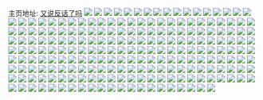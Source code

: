 主页地址: [又说反话了吗](https://weibo.com/u/6060693381) 
![](https://wx4.sinaimg.cn/mw2000/006Ca3d3ly1h9pm5spx76j328l2q84qr.jpg) 
![](https://wx4.sinaimg.cn/mw2000/006Ca3d3ly1h9pm5u68bfj32ka261kjm.jpg) 
![](https://wx4.sinaimg.cn/mw2000/006Ca3d3ly1h9pm5vdcswj32b82cau0y.jpg) 
![](https://wx4.sinaimg.cn/mw2000/006Ca3d3ly1h9pm6cyt04j30oy0id41t.jpg) 
![](https://wx4.sinaimg.cn/mw2000/006Ca3d3ly1h9o16h7w49j30u0191dk5.jpg) 
![](https://wx4.sinaimg.cn/mw2000/006Ca3d3ly1h9nh2rg2fzj30u01620xl.jpg) 
![](https://wx4.sinaimg.cn/mw2000/006Ca3d3ly1h9jfkc0inoj30ti0vbdk0.jpg) 
![](https://wx4.sinaimg.cn/mw2000/006Ca3d3ly1h9h0xxon1uj31400u07fd.jpg) 
![](https://wx4.sinaimg.cn/mw2000/006Ca3d3ly1h9fc66xj26j32r02c0x6r.jpg) 
![](https://wx4.sinaimg.cn/mw2000/006Ca3d3ly1h9fc6egusdj32c02ns7wi.jpg) 
![](https://wx4.sinaimg.cn/mw2000/006Ca3d3ly1h8yrwx9trdj30qu12bn17.jpg) 
![](https://wx4.sinaimg.cn/mw2000/006Ca3d3ly1h8wnsz03uoj30wr196n2u.jpg) 
![](https://wx4.sinaimg.cn/mw2000/006Ca3d3ly1h8ueb5c9wkj312u0u0794.jpg) 
![](https://wx4.sinaimg.cn/mw2000/006Ca3d3ly1h8ueb5thh3j31400u0whr.jpg) 
![](https://wx4.sinaimg.cn/mw2000/006Ca3d3ly1h8ueb3ycvsj30u00zrdp6.jpg) 
![](https://wx4.sinaimg.cn/mw2000/006Ca3d3ly1h8ueb64dr7j30wr0sujvd.jpg) 
![](https://wx4.sinaimg.cn/mw2000/006Ca3d3ly1h8ueeh7zlij30un0u046m.jpg) 
![](https://wx4.sinaimg.cn/mw2000/006Ca3d3ly1h8uezmofroj30u012igqx.jpg) 
![](https://wx4.sinaimg.cn/mw2000/006Ca3d3ly1h8qzdjbqrwj324o2rex6p.jpg) 
![](https://wx4.sinaimg.cn/mw2000/006Ca3d3ly1h8qz9r1t91j323a2m54qq.jpg) 
![](https://wx4.sinaimg.cn/mw2000/006Ca3d3ly1h8qz9xrhi9j324o2rex6p.jpg) 
![](https://wx4.sinaimg.cn/mw2000/006Ca3d3ly1h8qz9whor6j324r2v5b2a.jpg) 
![](https://wx4.sinaimg.cn/mw2000/006Ca3d3ly1h8qz9v3hpdj32bg2qge82.jpg) 
![](https://wx4.sinaimg.cn/mw2000/006Ca3d3ly1h8qz9thovlj32c0340qv6.jpg) 
![](https://wx4.sinaimg.cn/mw2000/006Ca3d3ly1h8iq4osygvj30wr0i7go3.jpg) 
![](https://wx4.sinaimg.cn/mw2000/006Ca3d3ly1h8e6z2ts1ij30u00u6k1k.jpg) 
![](https://wx4.sinaimg.cn/mw2000/006Ca3d3ly1h8e6z0bppkj30u00vuajq.jpg) 
![](https://wx4.sinaimg.cn/mw2000/006Ca3d3ly1h8e737ut6wj30pb0p60uz.jpg) 
![](https://wx4.sinaimg.cn/mw2000/006Ca3d3ly1h8byh3asr6j31nr1j8qtx.jpg) 
![](https://wx4.sinaimg.cn/mw2000/006Ca3d3ly1h89n5sz7hij30u0155dmy.jpg) 
![](https://wx4.sinaimg.cn/mw2000/006Ca3d3ly1h89avt9kfdj30u00w5425.jpg) 
![](https://wx4.sinaimg.cn/mw2000/006Ca3d3ly1h89avsxu4fj30zs0u0tdp.jpg) 
![](https://wx4.sinaimg.cn/mw2000/006Ca3d3ly1h85io9d3owj30vp0u0wi6.jpg) 
![](https://wx4.sinaimg.cn/mw2000/006Ca3d3ly1h85iocmbmtj30u01mkh4c.jpg) 
![](https://wx4.sinaimg.cn/mw2000/006Ca3d3ly1h82lybe9bcj30u012q4i0.jpg) 
![](https://wx4.sinaimg.cn/mw2000/006Ca3d3ly1h82lznqepfj30xw0u0mzn.jpg) 
![](https://wx4.sinaimg.cn/mw2000/006Ca3d3ly1h82lyaihxtj320y27cx6p.jpg) 
![](https://wx4.sinaimg.cn/mw2000/006Ca3d3ly1h82m213kkxj31hc0ogqcf.jpg) 
![](https://wx4.sinaimg.cn/mw2000/006Ca3d3ly1h82lyryfdnj31mi1p14qp.jpg) 
![](https://wx4.sinaimg.cn/mw2000/006Ca3d3ly1h82lydf2kxj32332s4x6r.jpg) 
![](https://wx4.sinaimg.cn/mw2000/006Ca3d3ly1h82ly992hgj30ts0mv423.jpg) 
![](https://wx4.sinaimg.cn/mw2000/006Ca3d3ly1h81kdww2shj30wr0w10yv.jpg) 
![](https://wx4.sinaimg.cn/mw2000/006Ca3d3ly1h81ke5ng5kj31k236cu0x.jpg) 
![](https://wx4.sinaimg.cn/mw2000/006Ca3d3ly1h81kxhdsosj324r2u1qv6.jpg) 
![](https://wx4.sinaimg.cn/mw2000/006Ca3d3ly1h81ke0evjqj315421ltny.jpg) 
![](https://wx4.sinaimg.cn/mw2000/006Ca3d3ly1h81kdx7mzbj31h80u0jxr.jpg) 
![](https://wx4.sinaimg.cn/mw2000/006Ca3d3ly1h81ke6au3kj30xl18stnx.jpg) 
![](https://wx4.sinaimg.cn/mw2000/006Ca3d3ly1h7ylewmnnqj30u0109wn0.jpg) 
![](https://wx4.sinaimg.cn/mw2000/006Ca3d3ly1h7yl63u3u8j30g30luq4m.jpg) 
![](https://wx4.sinaimg.cn/mw2000/006Ca3d3ly1h7ylbbvnvnj30u00wemyu.jpg) 
![](https://wx4.sinaimg.cn/mw2000/006Ca3d3ly1h7yl62ap89j30gk0i5taf.jpg) 
![](https://wx4.sinaimg.cn/mw2000/006Ca3d3ly1h7yl622h66j30u019uwhf.jpg) 
![](https://wx4.sinaimg.cn/mw2000/006Ca3d3ly1h7yl64wrbej30u00u0wg1.jpg) 
![](https://wx4.sinaimg.cn/mw2000/006Ca3d3ly1h7w8rhoyftj30wr0rxn2w.jpg) 
![](https://wx4.sinaimg.cn/mw2000/006Ca3d3ly1h7vt6loaqmj313r18ynn1.jpg) 
![](https://wx4.sinaimg.cn/mw2000/006Ca3d3ly1h7qssdgzxlj30u017tdlf.jpg) 
![](https://wx4.sinaimg.cn/mw2000/006Ca3d3ly1h7pv06qgzwj312k0u0dp8.jpg) 
![](https://wx4.sinaimg.cn/mw2000/006Ca3d3ly1h7pv08mattj30ms0sugps.jpg) 
![](https://wx4.sinaimg.cn/mw2000/006Ca3d3ly1h7pv03tcymj30wi0u0ah8.jpg) 
![](https://wx4.sinaimg.cn/mw2000/006Ca3d3ly1h7mbeb7hurj30u00viq9s.jpg) 
![](https://wx4.sinaimg.cn/mw2000/006Ca3d3ly1h7mbeaqfa3j30u00ykaej.jpg) 
![](https://wx4.sinaimg.cn/mw2000/006Ca3d3ly1h7mbe7xhycj30u03ax7wh.jpg) 
![](https://wx4.sinaimg.cn/mw2000/006Ca3d3ly1h7mbe8yqpaj30zh0u0tiv.jpg) 
![](https://wx4.sinaimg.cn/mw2000/006Ca3d3ly1h7mbfngtaxj30ve0u0gqn.jpg) 
![](https://wx4.sinaimg.cn/mw2000/006Ca3d3ly1h7gpd7xgyuj32co27ge82.jpg) 
![](https://wx4.sinaimg.cn/mw2000/006Ca3d3ly1h7gpdc87w5j31xi1wj4qp.jpg) 
![](https://wx4.sinaimg.cn/mw2000/006Ca3d3ly1h7gpd61alnj327t1sfwr3.jpg) 
![](https://wx4.sinaimg.cn/mw2000/006Ca3d3ly1h7fkmmvvmxj31u71zr7wh.jpg) 
![](https://wx4.sinaimg.cn/mw2000/006Ca3d3ly1h7fkmd3ozlj31ju1vbaj4.jpg) 
![](https://wx4.sinaimg.cn/mw2000/006Ca3d3ly1h7bsahr5e7j30u019oqa4.jpg) 
![](https://wx4.sinaimg.cn/mw2000/006Ca3d3ly1h7bsabow0mj30u013qwjd.jpg) 
![](https://wx4.sinaimg.cn/mw2000/006Ca3d3ly1h7bsab96j6j30u00wa78n.jpg) 
![](https://wx4.sinaimg.cn/mw2000/006Ca3d3ly1h7bsac139tj30ua0u0q4k.jpg) 
![](https://wx4.sinaimg.cn/mw2000/006Ca3d3ly1h7bsacfbdwj30ty0vo41x.jpg) 
![](https://wx4.sinaimg.cn/mw2000/006Ca3d3ly1h7bsact9gdj30u012iwhx.jpg) 
![](https://wx4.sinaimg.cn/mw2000/006Ca3d3ly1h7b617hifqj30xx0vdqeq.jpg) 
![](https://wx4.sinaimg.cn/mw2000/006Ca3d3ly1h7b616270oj33402c0npf.jpg) 
![](https://wx4.sinaimg.cn/mw2000/006Ca3d3ly1h7b61ktumlj30wr1e5jsc.jpg) 
![](https://wx4.sinaimg.cn/mw2000/006Ca3d3ly1h7b64ddhhjj30r50ovtep.jpg) 
![](https://wx4.sinaimg.cn/mw2000/006Ca3d3ly1h73z4o130zj30u019q7cn.jpg) 
![](https://wx4.sinaimg.cn/mw2000/006Ca3d3ly1h73z4riyaoj30hu0hkjsp.jpg) 
![](https://wx4.sinaimg.cn/mw2000/006Ca3d3ly1h73z4qmhbcj30s70vcjwb.jpg) 
![](https://wx4.sinaimg.cn/mw2000/006Ca3d3ly1h6u95lxyfmj30u014rage.jpg) 
![](https://wx4.sinaimg.cn/mw2000/006Ca3d3ly1h6netru1z2j30u00u0n19.jpg) 
![](https://wx4.sinaimg.cn/mw2000/006Ca3d3ly1h6hzi3ih38j31sl2uvu0y.jpg) 
![](https://wx4.sinaimg.cn/mw2000/006Ca3d3ly1h6hzec04dij323032i4qr.jpg) 
![](https://wx4.sinaimg.cn/mw2000/006Ca3d3ly1h6i40lz79wj30u015eq8b.jpg) 
![](https://wx4.sinaimg.cn/mw2000/006Ca3d3ly1h5j1hg6c6kj32rk2c2kjl.jpg) 
![](https://wx4.sinaimg.cn/mw2000/006Ca3d3ly1h5j0rhykkdj30yi10rtmu.jpg) 
![](https://wx4.sinaimg.cn/mw2000/006Ca3d3ly1h5j1h98qi3j32tc240npd.jpg) 
![](https://wx4.sinaimg.cn/mw2000/006Ca3d3ly1h5j1govgesj32ao1j4hdt.jpg) 
![](https://wx4.sinaimg.cn/mw2000/006Ca3d3ly1h5j0rewnj3j33402c0e81.jpg) 
![](https://wx4.sinaimg.cn/mw2000/006Ca3d3ly1h5j1hl6cduj321b1z9x6p.jpg) 
![](https://wx4.sinaimg.cn/mw2000/006Ca3d3ly1h5j0s104iuj32cr20zkjm.jpg) 
![](https://wx4.sinaimg.cn/mw2000/006Ca3d3ly1h5j1ho4lq8j329l1nk1kx.jpg) 
![](https://wx4.sinaimg.cn/mw2000/006Ca3d3ly1h5j1hp6w3pj30zg0zgth0.jpg) 
![](https://wx4.sinaimg.cn/mw2000/006Ca3d3ly1h5h3hk9jyzj30qj105k77.jpg) 
![](https://wx4.sinaimg.cn/mw2000/006Ca3d3ly1h50mwdjh6oj32be28cqv6.jpg) 
![](https://wx4.sinaimg.cn/mw2000/006Ca3d3ly1h4yocnribuj30u01fmqas.jpg) 
![](https://wx4.sinaimg.cn/mw2000/006Ca3d3ly1h4yocneyznj30u01g0jz4.jpg) 
![](https://wx4.sinaimg.cn/mw2000/006Ca3d3ly1h4yocqbdswj30u01sx765.jpg) 
![](https://wx4.sinaimg.cn/mw2000/006Ca3d3ly1h4yocrgx42j30u01sxwgc.jpg) 
![](https://wx4.sinaimg.cn/mw2000/006Ca3d3ly1h4yocs68bej30yi1nue0o.jpg) 
![](https://wx4.sinaimg.cn/mw2000/006Ca3d3ly1h4yopk26p6j30yi1nu1ej.jpg) 
![](https://wx4.sinaimg.cn/mw2000/006Ca3d3ly1h4yotbneo4j30qz0rh7bo.jpg) 
![](https://wx4.sinaimg.cn/mw2000/006Ca3d3ly1h4yotc5hohj30yi1iqn9i.jpg) 
![](https://wx4.sinaimg.cn/mw2000/006Ca3d3ly1h4v2z5kzxej30y0107tl5.jpg) 
![](https://wx4.sinaimg.cn/mw2000/006Ca3d3ly1h4v2z0d5luj30zi13cguo.jpg) 
![](https://wx4.sinaimg.cn/mw2000/006Ca3d3ly1h4v2z0v7p9j31991h0ws6.jpg) 
![](https://wx4.sinaimg.cn/mw2000/006Ca3d3ly1h4srrwtjg7j30wo0u0dt9.jpg) 
![](https://wx4.sinaimg.cn/mw2000/006Ca3d3ly1h4sqxite63j327p1sckjm.jpg) 
![](https://wx4.sinaimg.cn/mw2000/006Ca3d3ly1h4sqxl9b2ij32oz2canpg.jpg) 
![](https://wx4.sinaimg.cn/mw2000/006Ca3d3ly1h4sqgzh99wj32ds1scb2a.jpg) 
![](https://wx4.sinaimg.cn/mw2000/006Ca3d3ly1h4sqgxg5kdj327t1qse83.jpg) 
![](https://wx4.sinaimg.cn/mw2000/006Ca3d3ly1h4sqgxvgh2j30qw0sgdld.jpg) 
![](https://wx4.sinaimg.cn/mw2000/006Ca3d3ly1h4ml3hz043j30yi22oe81.jpg) 
![](https://wx4.sinaimg.cn/mw2000/006Ca3d3ly1h4ml3tmm93j30yi22ob29.jpg) 
![](https://wx4.sinaimg.cn/mw2000/006Ca3d3ly1h4ml2p0v1xj30yi22oe81.jpg) 
![](https://wx4.sinaimg.cn/mw2000/006Ca3d3ly1h4gyeaqbexj31ug1scx6p.jpg) 
![](https://wx4.sinaimg.cn/mw2000/006Ca3d3ly1h4g1n1mwk1j32c02imnp4.jpg) 
![](https://wx4.sinaimg.cn/mw2000/006Ca3d3ly1h4g1no4zl5j32c0340kjm.jpg) 
![](https://wx4.sinaimg.cn/mw2000/006Ca3d3ly1h4g1npdm5zj32c0340e81.jpg) 
![](https://wx4.sinaimg.cn/mw2000/006Ca3d3ly1h4g1nqgcruj328a2z1b29.jpg) 
![](https://wx4.sinaimg.cn/mw2000/006Ca3d3ly1h4g1nczl6tj32a231f4qq.jpg) 
![](https://wx4.sinaimg.cn/mw2000/006Ca3d3ly1h4g1n0hqqmj32c033ze81.jpg) 
![](https://wx4.sinaimg.cn/mw2000/006Ca3d3ly1h4dtvynphrj31sc1yj4qp.jpg) 
![](https://wx4.sinaimg.cn/mw2000/006Ca3d3ly1h4dtjb5dfhj30u011q47g.jpg) 
![](https://wx4.sinaimg.cn/mw2000/006Ca3d3ly1h4dthmb60qj30zk134n4s.jpg) 
![](https://wx4.sinaimg.cn/mw2000/006Ca3d3ly1h4dtj7au45j30yi0itak3.jpg) 
![](https://wx4.sinaimg.cn/mw2000/006Ca3d3ly1h4dtj8lqelj30yi11uh0i.jpg) 
![](https://wx4.sinaimg.cn/mw2000/006Ca3d3ly1h43egbjp5ij315o1r77w5.jpg) 
![](https://wx4.sinaimg.cn/mw2000/006Ca3d3ly1h43eh1a9kbj30xc1z54iz.jpg) 
![](https://wx4.sinaimg.cn/mw2000/006Ca3d3ly1h43eg5l27pj30vl0wb47a.jpg) 
![](https://wx4.sinaimg.cn/mw2000/006Ca3d3ly1h427ypqrzmj30q80xcgsw.jpg) 
![](https://wx4.sinaimg.cn/mw2000/006Ca3d3ly1h427yw62x9j315o1821bd.jpg) 
![](https://wx4.sinaimg.cn/mw2000/006Ca3d3ly1h40duc8ub1j315o1bydye.jpg) 
![](https://wx4.sinaimg.cn/mw2000/006Ca3d3ly1h40dud7txgj315o1fawp9.jpg) 
![](https://wx4.sinaimg.cn/mw2000/006Ca3d3ly1h3sjv6s0jsj30yi0tmwi1.jpg) 
![](https://wx4.sinaimg.cn/mw2000/006Ca3d3ly1h3rxgjp7n3j33402c04qr.jpg) 
![](https://wx4.sinaimg.cn/mw2000/006Ca3d3ly1h3rxgns972j32e523d1ky.jpg) 
![](https://wx4.sinaimg.cn/mw2000/006Ca3d3ly1h3rxglx8zgj32et29u7wi.jpg) 
![](https://wx4.sinaimg.cn/mw2000/006Ca3d3ly1h3rxgpbib0j32702bekjl.jpg) 
![](https://wx4.sinaimg.cn/mw2000/006Ca3d3ly1h3rxgsrzvcj32ee26w1ky.jpg) 
![](https://wx4.sinaimg.cn/mw2000/006Ca3d3ly1h3rxgqv989j32ce29jnpd.jpg) 
![](https://wx4.sinaimg.cn/mw2000/006Ca3d3ly1h3rxgh0k09j31v91w34qp.jpg) 
![](https://wx4.sinaimg.cn/mw2000/006Ca3d3ly1h3rxgu974tj32sw2bznpd.jpg) 
![](https://wx4.sinaimg.cn/mw2000/006Ca3d3ly1h3rxgwsm9wj31v72pchdt.jpg) 
![](https://wx4.sinaimg.cn/mw2000/006Ca3d3ly1h3qm5thr4wj30tz0vqn7r.jpg) 
![](https://wx4.sinaimg.cn/mw2000/006Ca3d3ly1h3qm62ccv4j31nr1z57wh.jpg) 
![](https://wx4.sinaimg.cn/mw2000/006Ca3d3ly1h3mzxvxnobj30wa0yy7cc.jpg) 
![](https://wx4.sinaimg.cn/mw2000/006Ca3d3ly1h3kmenw3b7j31et1d7khn.jpg) 
![](https://wx4.sinaimg.cn/mw2000/006Ca3d3ly1h3iyp3upjfj326d2qrnpd.jpg) 
![](https://wx4.sinaimg.cn/mw2000/006Ca3d3ly1h3gr68yo15j30t617s0yy.jpg) 
![](https://wx4.sinaimg.cn/mw2000/006Ca3d3ly1h3bfzst790j31y52h7hdt.jpg) 
![](https://wx4.sinaimg.cn/mw2000/006Ca3d3ly1h3bfzr7fchj327r2jb1ky.jpg) 
![](https://wx4.sinaimg.cn/mw2000/006Ca3d3ly1h3bfztcadqj31h919w146.jpg) 
![](https://wx4.sinaimg.cn/mw2000/006Ca3d3ly1h38oqlc1j4j30u01hc493.jpg) 
![](https://wx4.sinaimg.cn/mw2000/006Ca3d3ly1h38oqtuar5j30yi1j5000.jpg) 
![](https://wx4.sinaimg.cn/mw2000/006Ca3d3ly1h35zsgtj27j30u01sxwwi.jpg) 
![](https://wx4.sinaimg.cn/mw2000/006Ca3d3ly1h35znr4ozwj30yi1vc47k.jpg) 
![](https://wx4.sinaimg.cn/mw2000/006Ca3d3ly1h35znsc8d1j30yi1vcqe5.jpg) 
![](https://wx4.sinaimg.cn/mw2000/006Ca3d3ly1h35znq9pb7j30yi1vcdro.jpg) 
![](https://wx4.sinaimg.cn/mw2000/006Ca3d3ly1h35znp39rej30u01sxq7t.jpg) 
![](https://wx4.sinaimg.cn/mw2000/006Ca3d3ly1h35znomzifj30rf1ndq9e.jpg) 
![](https://wx4.sinaimg.cn/mw2000/006Ca3d3ly1h35znpjla1j30u01sw468.jpg) 
![](https://wx4.sinaimg.cn/mw2000/006Ca3d3ly1h3102kvowxj327m2jn4qq.jpg) 
![](https://wx4.sinaimg.cn/mw2000/006Ca3d3ly1h3102jl6o4j32fp2797wi.jpg) 
![](https://wx4.sinaimg.cn/mw2000/006Ca3d3ly1h3102ltbsrj32c02bihdt.jpg) 
![](https://wx4.sinaimg.cn/mw2000/006Ca3d3ly1h3102rlixbj32ds1scnpe.jpg) 
![](https://wx4.sinaimg.cn/mw2000/006Ca3d3ly1h301k48fgij323z2qhb2a.jpg) 
![](https://wx4.sinaimg.cn/mw2000/006Ca3d3ly1h301jwxr8tj31yn1pwaye.jpg) 
![](https://wx4.sinaimg.cn/mw2000/006Ca3d3ly1h301k1xnajj31si1qttz0.jpg) 
![](https://wx4.sinaimg.cn/mw2000/006Ca3d3ly1h301k3e4r7j320i1fyhdt.jpg) 
![](https://wx4.sinaimg.cn/mw2000/006Ca3d3ly1h2znum2wecj30ya0u2afq.jpg) 
![](https://wx4.sinaimg.cn/mw2000/006Ca3d3ly1h2znulq5kcj30xi0u2afi.jpg) 
![](https://wx4.sinaimg.cn/mw2000/006Ca3d3ly1h2znumx6ebj31v31mp1kx.jpg) 
![](https://wx4.sinaimg.cn/mw2000/006Ca3d3ly1h2vj636cx0j31cl0u0ant.jpg) 
![](https://wx4.sinaimg.cn/mw2000/006Ca3d3ly1h2vj65lp3kj30xc1ack7a.jpg) 
![](https://wx4.sinaimg.cn/mw2000/006Ca3d3ly1h2vj69s1rbj31ir1hznpd.jpg) 
![](https://wx4.sinaimg.cn/mw2000/006Ca3d3ly1h301qtrhbvj32402zmx6q.jpg) 
![](https://wx4.sinaimg.cn/mw2000/006Ca3d3ly1h301qvkf1pj31zl32oe83.jpg) 
![](https://wx4.sinaimg.cn/mw2000/006Ca3d3ly1h2vip3wzd3j30yi22oqv5.jpg) 
![](https://wx4.sinaimg.cn/mw2000/006Ca3d3ly1h2vip8actsj30yi22ob29.jpg) 
![](https://wx4.sinaimg.cn/mw2000/006Ca3d3ly1h2vipbv87pj30yi22okjl.jpg) 
![](https://wx4.sinaimg.cn/mw2000/006Ca3d3ly1h2vipeu8ynj30yi22ou0x.jpg) 
![](https://wx4.sinaimg.cn/mw2000/006Ca3d3ly1h2viphdg1hj30yi22o7wi.jpg) 
![](https://wx4.sinaimg.cn/mw2000/006Ca3d3ly1h2vipmdjosj30yi22o1ky.jpg) 
![](https://wx4.sinaimg.cn/mw2000/006Ca3d3ly1h2vipwyjnvj30yi22onpd.jpg) 
![](https://wx4.sinaimg.cn/mw2000/006Ca3d3ly1h2vipzcjw5j30yi22onpd.jpg) 
![](https://wx4.sinaimg.cn/mw2000/006Ca3d3ly1h2vipzw58vj30uk134gt3.jpg) 
![](https://wx4.sinaimg.cn/mw2000/006Ca3d3ly1h2viq1e4jqj30yi22oarz.jpg) 
![](https://wx4.sinaimg.cn/mw2000/006Ca3d3ly1h2viq43m7jj30yi22ou0x.jpg) 
![](https://wx4.sinaimg.cn/mw2000/006Ca3d3ly1h2vipul2ecj30yi22ou0x.jpg) 
![](https://wx4.sinaimg.cn/mw2000/006Ca3d3ly1h2viq6cv30j30yi22oqv5.jpg) 
![](https://wx4.sinaimg.cn/mw2000/006Ca3d3ly1h2viq94ho0j30yi22ou0x.jpg) 
![](https://wx4.sinaimg.cn/mw2000/006Ca3d3ly1h2vip0cf16j30yi1bl7an.jpg) 
![](https://wx4.sinaimg.cn/mw2000/006Ca3d3ly1h2ttk0drhcj32c233ynpe.jpg) 
![](https://wx4.sinaimg.cn/mw2000/006Ca3d3ly1h2ttk28gdnj32c233ynpe.jpg) 
![](https://wx4.sinaimg.cn/mw2000/006Ca3d3ly1h2ttk47jmgj32c233yqv6.jpg) 
![](https://wx4.sinaimg.cn/mw2000/006Ca3d3ly1h2ttjyh2r9j327233a7wi.jpg) 
![](https://wx4.sinaimg.cn/mw2000/006Ca3d3ly1h2ttk668ldj32yu287x6q.jpg) 
![](https://wx4.sinaimg.cn/mw2000/006Ca3d3ly1h2ttkas9qnj32c233yx6s.jpg) 
![](https://wx4.sinaimg.cn/mw2000/006Ca3d3ly1h2kyawhae1j31dq1fr7j1.jpg) 
![](https://wx4.sinaimg.cn/mw2000/006Ca3d3ly1h2jf15eazlj30mz0i0adr.jpg) 
![](https://wx4.sinaimg.cn/mw2000/006Ca3d3ly1h2gkkobuq6j30u01dm13q.jpg) 
![](https://wx4.sinaimg.cn/mw2000/006Ca3d3ly1h2drh16sqxj31yd1soe82.jpg) 
![](https://wx4.sinaimg.cn/mw2000/006Ca3d3ly1h2drgpld60j316u0zfwx7.jpg) 
![](https://wx4.sinaimg.cn/mw2000/006Ca3d3ly1h2gffh8dr2j30va0u0q8q.jpg) 
![](https://wx4.sinaimg.cn/mw2000/006Ca3d3ly1h2763n9ssjj32c033yb2b.jpg) 
![](https://wx4.sinaimg.cn/mw2000/006Ca3d3ly1h25rprk1c0j319b0yi17i.jpg) 
![](https://wx4.sinaimg.cn/mw2000/006Ca3d3ly1h23q90b7bfj31sc24zkjl.jpg) 
![](https://wx4.sinaimg.cn/mw2000/006Ca3d3ly1h23pwv15s8j31io2y0x0n.jpg) 
![](https://wx4.sinaimg.cn/mw2000/006Ca3d3ly1h23pexti2ij30qy0wvgvr.jpg) 
